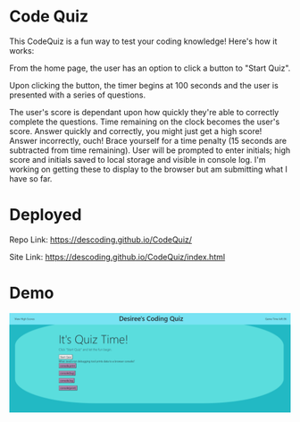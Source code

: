 # Code Quiz

This CodeQuiz is a fun way to test your coding knowledge!  Here's how it works:

From the home page, the user has an option to click a button to "Start Quiz".

Upon clicking the button, the timer begins at 100 seconds and the user is presented with a series of questions. 

The user's score is dependant upon how quickly they're able to correctly complete the questions.  Time remaining on the clock becomes the user's score.  Answer quickly and correctly, you might just get a high score! Answer incorrectly, ouch!  Brace yourself for a time penalty (15 seconds are subtracted from time remaining).  User will be prompted to enter initials; high score and initials saved to local storage and visible in console log.  I'm working on getting these to display to the browser but am submitting what I have so far.

# Deployed

Repo Link:  https://descoding.github.io/CodeQuiz/

Site Link:  https://descoding.github.io/CodeQuiz/index.html

# Demo

![Demo](Assets/QUIZDEMO.png)
